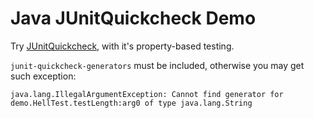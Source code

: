 Java JUnitQuickcheck Demo
=========================

Try [JUnitQuickcheck](https://github.com/pholser/junit-quickcheck), with it's property-based testing.

`junit-quickcheck-generators` must be included, otherwise you may get such exception:

```
java.lang.IllegalArgumentException: Cannot find generator for demo.HellTest.testLength:arg0 of type java.lang.String
```